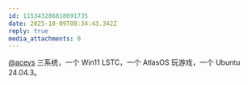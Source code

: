 ```yaml
---
id: 115343286818691735
date: 2025-10-09T08:34:43.342Z
reply: true
media_attachments: 0
---
```


<p><span class="h-card" translate="no"><a href="https://mastodon.social/@acevs" class="u-url mention" rel="nofollow noopener" target="_blank">@<span>acevs</span></a></span> 三系统，一个 Win11 LSTC，一个 AtlasOS 玩游戏，一个 Ubuntu 24.04.3。</p>
